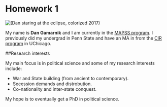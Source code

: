 # Homework 1
![(Dan staring at the eclipse, colorized 2017) ](https://scontent-ort2-1.xx.fbcdn.net/v/t1.0-9/20993986_10213689893712719_8739776448214566993_n.jpg?oh=9e23fa8437a69f3a8fab268646be850b&oe=5A4B2BB4)  

My name is **Dan Gamarnik** and I am currently in the [MAPSS program](https://mapss.uchicago.edu/). I previously did my undergrad in Penn State and have an MA in from the [CIR program](https://cir.uchicago.edu/) in UChicago.  

##Research interests

My main focus is in political science and some of my research interests include:

* War and State building (from ancient to contemporary).
* Secession demands and distrobution. 
* Co-nationality and inter-state conquest.

My hope is to eventually get a PhD in political science. 
